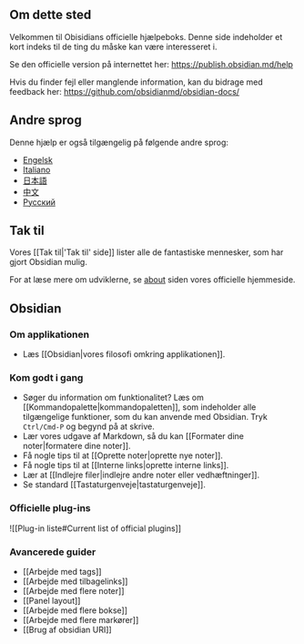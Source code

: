 ## Om dette sted
Velkommen til Obisidians officielle hjælpeboks. Denne side indeholder et kort indeks til de ting du måske kan være interesseret i.

Se den officielle version på internettet her: https://publish.obsidian.md/help

Hvis du finder fejl eller manglende information, kan du bidrage med feedback her: https://github.com/obsidianmd/obsidian-docs/

## Andre sprog

Denne hjælp er også tilgængelig på følgende andre sprog:

- [Engelsk](https://help.obsidian.md/Index)
- [Italiano](https://publish.obsidian.md/help-it)
- [日本語](https://publish.obsidian.md/help-ja)
- [中文](https://publish.obsidian.md/help-zh)
- [Русский](https://publish.obsidian.md/help-ru)


## Tak til

Vores [[Tak til|'Tak til' side]] lister alle de fantastiske mennesker, som har gjort Obsidian mulig.

For at læse mere om udviklerne, se [about](https://obsidian.md/about) siden vores officielle hjemmeside.

## Obsidian

### Om applikationen

- Læs [[Obsidian|vores filosofi omkring applikationen]].

### Kom godt i gang

- Søger du information om funktionalitet? Læs om [[Kommandopalette|kommandopaletten]], som indeholder alle tilgængelige funktioner, som du kan anvende med Obsidian. Tryk  `Ctrl/Cmd-P` og begynd på at skrive.
- Lær vores udgave af Markdown, så du kan [[Formater dine noter|formatere dine noter]].
- Få nogle tips til at [[Oprette noter|oprette nye noter]].
- Få nogle tips til at [[Interne links|oprette interne links]].
- Lær at [[Indlejre filer|indlejre andre noter eller vedhæftninger]].
- Se standard [[Tastaturgenveje|tastaturgenveje]].

### Officielle plug-ins

![[Plug-in liste#Current list of official plugins]]

### Avancerede guider

- [[Arbejde med tags]]
- [[Arbejde med tilbagelinks]]
- [[Arbejde med flere noter]]
- [[Panel layout]]
- [[Arbejde med flere bokse]]
- [[Arbejde med flere markører]]
- [[Brug af obsidian URI]]

